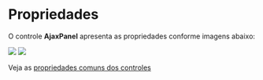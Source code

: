 # Propriedades

O controle **AjaxPanel** apresenta as propriedades conforme imagens abaixo:

![](http://www.gvinci.com.br/manual/ajaxpanel_1.zoom80.png)   ![](http://www.gvinci.com.br/manual/ajaxpanel_2.zoom80.png)

Veja as [propriedades comuns dos controles](http://www.gvinci.com.br/manual/propriedades_comuns_de_control.htm)

